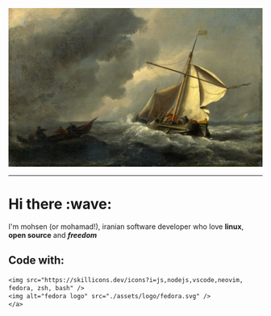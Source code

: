 <p align="center">
 <kbd>
 <img width="700" alt="picture"  src="./assets/pic/ship.jpg">
 </kbd>

</p>

---

<h1>Hi there :wave:</h1>
<p>
 I'm mohsen (or mohamad!), iranian software developer who love <b>linux</b>, <b>open source</b> and <b><i> freedom </i></b>
</p>
<h2> Code with:</h2>

<p align="center">
  <a>
        
    <img src="https://skillicons.dev/icons?i=js,nodejs,vscode,neovim, fedora, zsh, bash" />
    <img alt="fedora logo" src="./assets/logo/fedora.svg" />
    </a>

</p>


